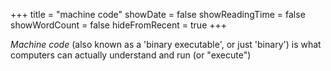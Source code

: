 +++
title = "machine code"
showDate = false
showReadingTime = false
showWordCount = false
hideFromRecent = true
+++

*Machine code* (also known as a 'binary executable', or just 'binary') is what computers can actually understand and run (or "execute")